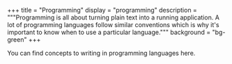 +++
title = "Programming"
display = "programming"
description = """Programming is all about turning plain text into a running
application. A lot of programming languages follow similar conventions which is
why it's important to know when to use a particular language."""
background = "bg-green"
+++

You can find concepts to writing in programming languages here.
